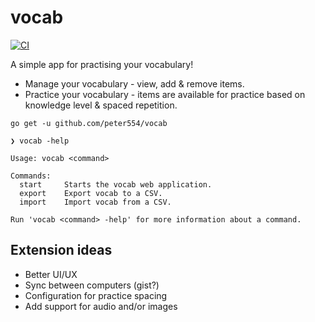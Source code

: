 # vocab

[![CI](https://github.com/Peter554/vocab/actions/workflows/ci.yml/badge.svg?branch=master)](https://github.com/Peter554/vocab/actions/workflows/ci.yml)

A simple app for practising your vocabulary!

- Manage your vocabulary - view, add & remove items.
- Practice your vocabulary - items are available for practice based on knowledge level & spaced repetition.

```
go get -u github.com/peter554/vocab
```

```
❯ vocab -help

Usage: vocab <command>

Commands:
  start     Starts the vocab web application.
  export    Export vocab to a CSV.
  import    Import vocab from a CSV.

Run 'vocab <command> -help' for more information about a command.
```

## Extension ideas

- Better UI/UX
- Sync between computers (gist?)
- Configuration for practice spacing
- Add support for audio and/or images
